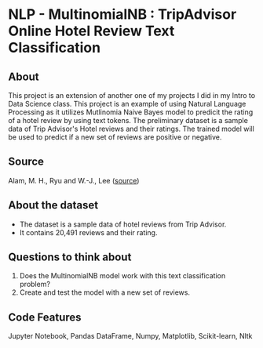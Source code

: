 # NLP - MultinomialNB : TripAdvisor Online Hotel Review Text Classification


## About
This project is an extension of another one of my projects I did in my Intro to Data Science class. This project is an example of using Natural Language Processing as it utilizes Mutlinomia Naive Bayes model to predicit the rating of a hotel review by using text tokens. The preliminary dataset is a sample data of Trip Advisor's Hotel reviews and their ratings. The trained model will be used to predict if a new set of reviews are positive or negative. 


## Source
 Alam, M. H., Ryu and W.-J., Lee ([source](https://zenodo.org/record/1219899#.Y9Y_N9JBwUE))


## About the dataset
* The dataset is a sample data of hotel reviews from Trip Advisor.
* It contains 20,491 reviews and their rating.


## Questions to think about
1. Does the MultinomialNB model work with this text classification problem?
2. Create and test the model with a new set of reviews.


## Code Features
Jupyter Notebook, Pandas DataFrame, Numpy, Matplotlib, Scikit-learn, Nltk

